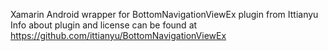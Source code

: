 ﻿Xamarin Android wrapper for BottomNavigationViewEx plugin from Ittianyu
Info about plugin and license can be found at https://github.com/ittianyu/BottomNavigationViewEx